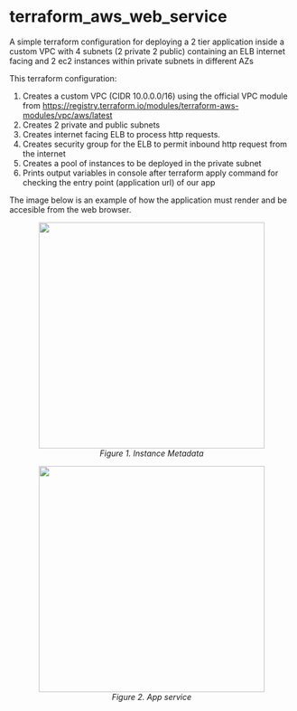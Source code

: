 # terraform_aws_web_service
A simple terraform configuration for deploying a 2 tier application inside a custom VPC with 4 subnets (2 private 2 public) containing an ELB internet facing and 2 ec2 instances within private subnets in different AZs

This terraform configuration:

1. Creates a custom VPC (CIDR 10.0.0.0/16) using the official VPC module from https://registry.terraform.io/modules/terraform-aws-modules/vpc/aws/latest
2. Creates 2 private and public subnets
4. Creates internet facing ELB to process http requests.
5. Creates security group for the ELB to permit inbound http request from the internet
7. Creates a pool of instances to be deployed in the private subnet
8. Prints output variables in console after terraform apply command for checking the entry point (application url) of our app

The image below is an example of how the application must render and be accesible from the web browser.

<p align="center">
  <img src="https://github.com/user-attachments/assets/a3a54901-c57f-452f-a215-44696c72eff4" height=400>
  <br>
  <em>Figure 1. Instance Metadata</em>
</p>

<p align="center">
  <img src="https://github.com/user-attachments/assets/a3a54901-c57f-452f-a215-44696c72eff4" height=400>
  <br>
  <em>Figure 2. App service</em>
</p>
